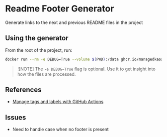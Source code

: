 # Readme Footer Generator

Generate links to the next and previous README files in the project

## Using the generator

From the root of the project, run:

```bash
docker run --rm -e DEBUG=True --volume $(PWD):/data ghcr.io/managedkaos/readme-footer-generator:main
```

> ![NOTE] The `-e DEBUG=True` flag is optional.  Use it to get insight into how the files are processed.

## References

- [Manage tags and labels with GitHub Actions](https://docs.docker.com/build/ci/github-actions/manage-tags-labels/)


## Issues

- Need to handle case when no footer is present
